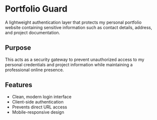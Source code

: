 # Portfolio Guard

A lightweight authentication layer that protects my personal portfolio website containing sensitive information such as contact details, address, and project documentation.

## Purpose
This acts as a security gateway to prevent unauthorized access to my personal credentials and project information while maintaining a professional online presence.

## Features
- Clean, modern login interface
- Client-side authentication
- Prevents direct URL access
- Mobile-responsive design
